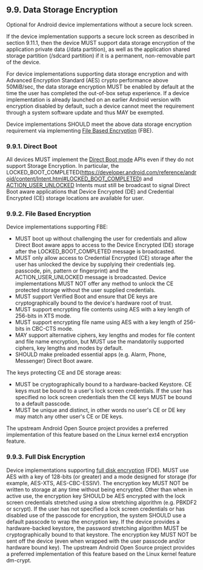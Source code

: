 ## 9.9\. Data Storage Encryption

<div class="note">

Optional for Android device implementations without a secure lock screen.

</div>

If the device implementation supports a secure lock screen as described in section 9.11.1,
then the device MUST support data storage encryption of the application private data (/data partition), as well as the
application shared storage partition (/sdcard partition) if it is a permanent,
non-removable part of the device.

For device implementations supporting data storage encryption and with Advanced
Encryption Standard (AES) crypto performance above 50MiB/sec, the data storage
encryption MUST be enabled by default at the time the user has completed the
out-of-box setup experience. If a device implementation is already launched on
an earlier Android version with encryption disabled by default, such
a device cannot meet the requirement through a system software update and thus
MAY be exempted.

Device implementations SHOULD meet the above data storage encryption requirement
via implementing [File Based Encryption](https://source.android.com/security/encryption/file-based.html)
(FBE).

### 9.9.1\. Direct Boot

All devices MUST implement the [Direct Boot
mode](http://developer.android.com/preview/features/direct-boot.html) APIs even
if they do not support Storage Encryption. In particular, the
LOCKED_BOOT_COMPLETED(https://developer.android.com/reference/android/content/Intent.html#LOCKED_BOOT_COMPLETED)
and
[ACTION_USER_UNLOCKED](https://developer.android.com/reference/android/content/Intent.html#ACTION_USER_UNLOCKED)
Intents must still be broadcast to signal Direct Boot aware applications that
Device Encrypted (DE) and Credential Encrypted (CE) storage locations are
available for user.

### 9.9.2\. File Based Encryption

Device implementations supporting FBE:

- MUST boot up without challenging the user for credentials and allow Direct
  Boot aware apps to access to the Device Encrypted (DE) storage after the
  LOCKED_BOOT_COMPLETED message is broadcasted.
- MUST only allow access to Credential Encrypted (CE) storage after the user 
  has unlocked the device by supplying their credentials (eg. passcode, pin,
  pattern or fingerprint) and the ACTION_USER_UNLOCKED message is broadcasted.
  Device implementations MUST NOT offer any
  method to unlock the CE protected storage without the user supplied
  credentials.
- MUST support Verified Boot and ensure that DE keys are cryptographically
  bound to the device's hardware root of trust.
- MUST support encrypting file contents using AES with a key length of 256-bits
  in XTS mode.
- MUST support encrypting file name using AES with a key length of 256-bits in
  CBC-CTS mode.
- MAY support alternative ciphers, key lengths and modes for file content and
  file name encryption, but MUST use the mandatorily supported ciphers,
  key lengths and modes by default.
- SHOULD make preloaded essential apps (e.g. Alarm, Phone, Messenger)
  Direct Boot aware.

The keys protecting CE and DE storage areas:

- MUST be cryptographically bound to a hardware-backed Keystore. CE keys
  must be bound to a user's lock screen credentials. If the user has
  specified no lock screen credentials then the CE keys MUST be bound to
  a default passcode.
- MUST be unique and distinct, in other words no user's CE or DE key
  may match any other user's CE or DE keys.

The upstream Android Open Source project provides a preferred implementation of
this feature based on the Linux kernel ext4 encryption feature.

### 9.9.3\. Full Disk Encryption
  Device implementations supporting [full disk encryption](http://source.android.com/devices/tech/security/encryption/index.html)
  (FDE). MUST use AES with a key of 128-bits
  (or greater) and a mode designed for storage (for example, AES-XTS,
  AES-CBC-ESSIV). The encryption key MUST NOT be written to storage at any time
  without being encrypted. Other than when in active use, the encryption key
  SHOULD be AES encrypted with the lock screen credentials stretched using a slow
  stretching algorithm (e.g. PBKDF2 or scrypt). If the user has not specified
  a lock screen credentials or has disabled use of the passcode for encryption, the
  system SHOULD use a default passcode to wrap the encryption key. If the
  device provides a hardware-backed keystore, the password stretching algorithm
  MUST be cryptographically bound to that keystore. The encryption key MUST NOT
  be sent off the device (even when wrapped with the user passcode and/or
  hardware bound key). The upstream Android Open Source project provides a
  preferred implementation of this feature based on the Linux kernel feature
  dm-crypt.
